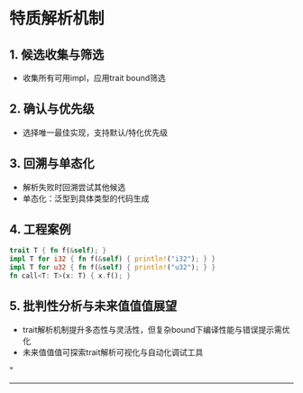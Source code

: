 ﻿# 特质解析机制

## 1. 候选收集与筛选

- 收集所有可用impl，应用trait bound筛选

## 2. 确认与优先级

- 选择唯一最佳实现，支持默认/特化优先级

## 3. 回溯与单态化

- 解析失败时回溯尝试其他候选
- 单态化：泛型到具体类型的代码生成

## 4. 工程案例

```rust
trait T { fn f(&self); }
impl T for i32 { fn f(&self) { println!("i32"); } }
impl T for u32 { fn f(&self) { println!("u32"); } }
fn call<T: T>(x: T) { x.f(); }
```

## 5. 批判性分析与未来值值值展望

- trait解析机制提升多态性与灵活性，但复杂bound下编译性能与错误提示需优化
- 未来值值值可探索trait解析可视化与自动化调试工具

"

---

